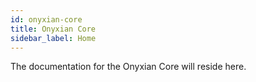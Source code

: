 ```yaml
---
id: onyxian-core
title: Onyxian Core
sidebar_label: Home
---
```


<!-- No hace falta poner el titulo aca, porque automaticamente se incluye. -->

The documentation for the Onyxian Core will reside here.
